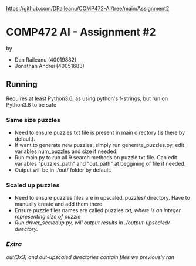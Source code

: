 https://github.com/DRaileanu/COMP472-AI/tree/main/Assignment2

# COMP472 AI - Assignment #2
by
* Dan Raileanu (40019882)
* Jonathan Andrei (40051683)

## Running
Requires at least Python3.6, as using python's f-strings, but run on Python3.8 to be safe

### Same size puzzles
* Need to ensure puzzles.txt file is present in main directory (is there by default).
* If want to generate new puzzles, simply run generate_puzzles.py, edit variables num_puzzles and size if needed.
* Run main.py to run all 9 search methods on puzzle.txt file. Can edit variables "puzzles_path" and "out_path" at beggining of file if needed.
* Output will be in ./out/ folder by default.

### Scaled up puzzles
* Need to ensure puzzles files are in upscaled_puzzles/ directory. Have to manually create and add them there.
* Ensure puzzle files names are called puzzles<i>.txt, where <i> is an integer representing size of puzzle
* Run driver_scaledup.py, will output results in ./output-upscaled/ directory.

### Extra
out(3x3) and out-upscaled directories contain files we previously ran

